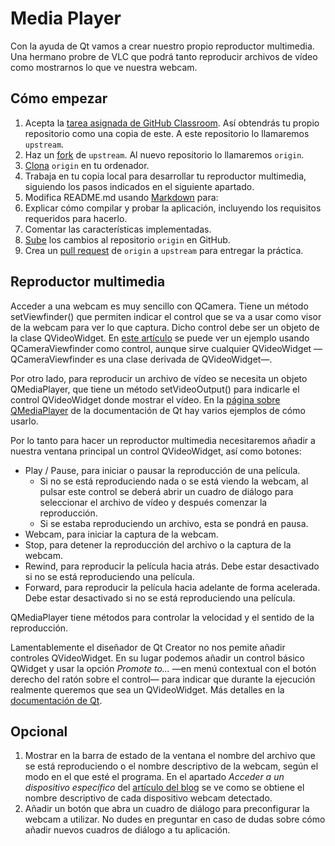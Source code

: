 # Media Player

Con la ayuda de Qt vamos a crear nuestro propio reproductor multimedia. Una hermano probre de VLC que podrá tanto reproducir archivos de vídeo como mostrarnos lo que ve nuestra webcam.

## Cómo empezar

 1. Acepta la [tarea asignada de GitHub Classroom](https://classroom.github.com/assignment-invitations/46f88252daeca0a45aa569491fef1c00). Así obtendrás tu propio repositorio como una copia de este. A este repositorio lo llamaremos `upstream`.
 2. Haz un [fork](https://guides.github.com/activities/forking/) de `upstream`. Al nuevo repositorio lo llamaremos `origin`.
 3. [Clona](http://gitref.org/creating/#clone) `origin` en tu ordenador.
 4. Trabaja en tu copia local para desarrollar tu reproductor multimedia, siguiendo los pasos indicados en el siguiente apartado.
 5. Modifica README.md usando [Markdown](https://guides.github.com/features/mastering-markdown/) para:
   1. Explicar cómo compilar y probar la aplicación, incluyendo los requisitos requeridos para hacerlo.
   3. Comentar las características implementadas.
 5. [Sube](http://gitref.org/remotes/#push) los cambios al repositorio `origin` en GitHub.
 6. Crea un [pull request](https://help.github.com/articles/creating-a-pull-request) de `origin` a `upstream` para entregar la práctica.

## Reproductor multimedia

Acceder a una webcam es muy sencillo con QCamera. Tiene un método setViewfinder() que permiten indicar el control que se va a usar como visor de la webcam para ver lo que captura. Dicho control debe ser un objeto de la clase QVideoWidget. En [este artículo](https://jmtorres.webs.ull.es/me/2014/02/capturando-secuencias-de-video-con-qt/) se puede ver un ejemplo usando QCameraViewfinder como control, aunque sirve cualquier QVideoWidget —QCameraViewfinder es una clase derivada de QVideoWidget—.

Por otro lado, para reproducir un archivo de vídeo se necesita un objeto QMediaPlayer, que tiene un método setVideoOutput() para indicarle el control QVideoWidget donde mostrar el vídeo. En la [página sobre QMediaPlayer](http://doc.qt.io/qt-5/qmediaplayer.html#details) de la documentación de Qt hay varios ejemplos de cómo usarlo.

Por lo tanto para hacer un reproductor multimedia necesitaremos añadir a nuestra ventana principal un control QVideoWidget, así como botones:

 * Play / Pause, para iniciar o pausar la reproducción de una película.
   * Si no se está reproduciendo nada o se está viendo la webcam, al pulsar este control se deberá abrir un cuadro de diálogo para seleccionar el archivo de vídeo y después comenzar la reproducción.
   * Si se estaba reproduciendo un archivo, esta se pondrá en pausa.
 * Webcam, para iniciar la captura de la webcam.
 * Stop, para detener la reproducción del archivo o la captura de la webcam.
 * Rewind, para reproducir la película hacia atrás. Debe estar desactivado si no se está reproduciendo una película.
 * Forward, para reproducir la película hacia adelante de forma acelerada. Debe estar desactivado si no se está reproduciendo una película.
 
QMediaPlayer tiene métodos para controlar la velocidad y el sentido de la reproducción.
 
Lamentablemente el diseñador de Qt Creator no nos pemite añadir controles QVideoWidget. En su lugar podemos añadir un control básico QWidget y usar la opción _Promote to..._ —en menú contextual con el botón derecho del ratón sobre el control— para indicar que durante la ejecución realmente queremos que sea un QVideoWidget. Más detalles en la [documentación de Qt](http://doc.qt.io/qt-4.8/designer-using-custom-widgets.html#promoting-widgets).

## Opcional

 1. Mostrar en la barra de estado de la ventana el nombre del archivo que se está reproduciendo o el nombre descriptivo de la webcam, según el modo en el que esté el programa. En el apartado _Acceder a un dispositivo específico_ del [artículo del blog](https://jmtorres.webs.ull.es/me/2014/02/capturando-secuencias-de-video-con-qt/) se ve como se obtiene el nombre descriptivo de cada dispositivo webcam detectado.
 2. Añadir un botón que abra un cuadro de diálogo para preconfigurar la webcam a utilizar. No dudes en preguntar en caso de dudas sobre cómo añadir nuevos cuadros de diálogo a tu aplicación.
